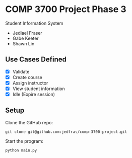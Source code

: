 # COMP 3700 Project Phase 3

Student Information System

* Jediael Fraser
* Gabe Keeter
* Shawn Lin

## Use Cases Defined

- [x] Validate
- [x] Create course
- [x] Assign instructor
- [x] View student information
- [x] Idle (Expire session)

## Setup

Clone the GitHub repo:

```shell
git clone git@github.com:jedfras/comp-3700-project.git
```

Start the program:

```shell
python main.py
```

